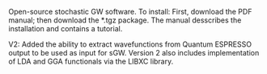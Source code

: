 Open-source stochastic GW software. To install: First, download the PDF manual; then download the *.tgz package.
The manual desscribes the installation and contains a tutorial.

V2: Added the ability to extract wavefunctions from Quantum ESPRESSO output to be used as input for sGW. Version 2 also includes implementation of LDA and GGA functionals via the LIBXC library.
